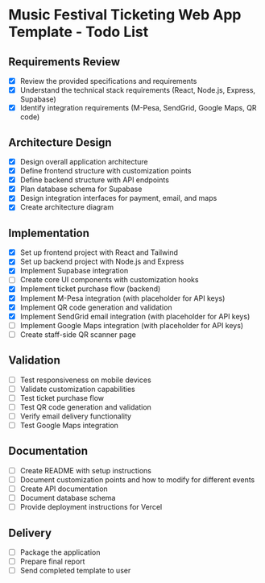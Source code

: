 # Music Festival Ticketing Web App Template - Todo List

## Requirements Review
- [x] Review the provided specifications and requirements
- [x] Understand the technical stack requirements (React, Node.js, Express, Supabase)
- [x] Identify integration requirements (M-Pesa, SendGrid, Google Maps, QR code)

## Architecture Design
- [x] Design overall application architecture
- [x] Define frontend structure with customization points
- [x] Define backend structure with API endpoints
- [x] Plan database schema for Supabase
- [x] Design integration interfaces for payment, email, and maps
- [x] Create architecture diagram

## Implementation
- [x] Set up frontend project with React and Tailwind
- [x] Set up backend project with Node.js and Express
- [x] Implement Supabase integration
- [ ] Create core UI components with customization hooks
- [x] Implement ticket purchase flow (backend)
- [x] Implement M-Pesa integration (with placeholder for API keys)
- [x] Implement QR code generation and validation
- [x] Implement SendGrid email integration (with placeholder for API keys)
- [ ] Implement Google Maps integration (with placeholder for API keys)
- [ ] Create staff-side QR scanner page

## Validation
- [ ] Test responsiveness on mobile devices
- [ ] Validate customization capabilities
- [ ] Test ticket purchase flow
- [ ] Test QR code generation and validation
- [ ] Verify email delivery functionality
- [ ] Test Google Maps integration

## Documentation
- [ ] Create README with setup instructions
- [ ] Document customization points and how to modify for different events
- [ ] Create API documentation
- [ ] Document database schema
- [ ] Provide deployment instructions for Vercel

## Delivery
- [ ] Package the application
- [ ] Prepare final report
- [ ] Send completed template to user

